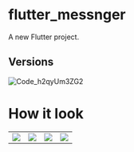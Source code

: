 # flutter_messnger

A new Flutter project.

## Versions

![Code_h2qyUm3ZG2](https://github.com/n0ndescr1pt/flutterMessanger/assets/112966572/87af679c-335b-43e3-a5f6-8b54a858448a)

# How it look
<table >
  <tr>
    <td><img src="https://github.com/n0ndescr1pt/flutterMessanger/assets/112966572/78c4e2c7-d391-4e36-b9e5-76397f6444b1" /></td>
    <td><img src="https://github.com/n0ndescr1pt/flutterMessanger/assets/112966572/39c959bb-e213-40fc-aed8-1050c4a31f98"/></td>
    <td><img src="https://github.com/n0ndescr1pt/flutterMessanger/assets/112966572/9f6b6f23-f185-41bb-b957-5415032e21d1"/></td>
     <td><img src="https://github.com/n0ndescr1pt/flutterMessanger/assets/112966572/6a37236a-47b5-4578-8b31-706fda387dff"/></td>
  </tr>
</table>


